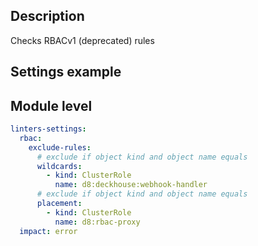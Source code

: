 ## Description

Checks RBACv1 (deprecated) rules

## Settings example

## Module level

```yaml
linters-settings:
  rbac:
    exclude-rules:
      # exclude if object kind and object name equals
      wildcards:
        - kind: ClusterRole
          name: d8:deckhouse:webhook-handler
      # exclude if object kind and object name equals
      placement:
        - kind: ClusterRole
          name: d8:rbac-proxy
  impact: error
```
